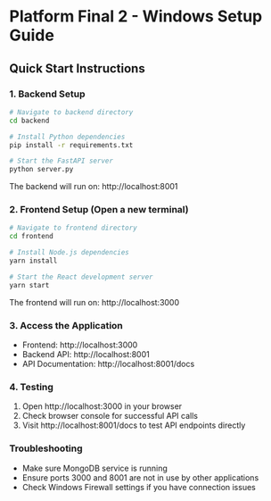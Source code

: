 # Platform Final 2 - Windows Setup Guide

## Quick Start Instructions

### 1. Backend Setup
```bash
# Navigate to backend directory
cd backend

# Install Python dependencies
pip install -r requirements.txt

# Start the FastAPI server
python server.py
```
The backend will run on: http://localhost:8001

### 2. Frontend Setup (Open a new terminal)
```bash
# Navigate to frontend directory  
cd frontend

# Install Node.js dependencies
yarn install

# Start the React development server
yarn start
```
The frontend will run on: http://localhost:3000

### 3. Access the Application
- Frontend: http://localhost:3000
- Backend API: http://localhost:8001
- API Documentation: http://localhost:8001/docs

### 4. Testing
1. Open http://localhost:3000 in your browser
2. Check browser console for successful API calls
3. Visit http://localhost:8001/docs to test API endpoints directly

### Troubleshooting
- Make sure MongoDB service is running
- Ensure ports 3000 and 8001 are not in use by other applications
- Check Windows Firewall settings if you have connection issues

